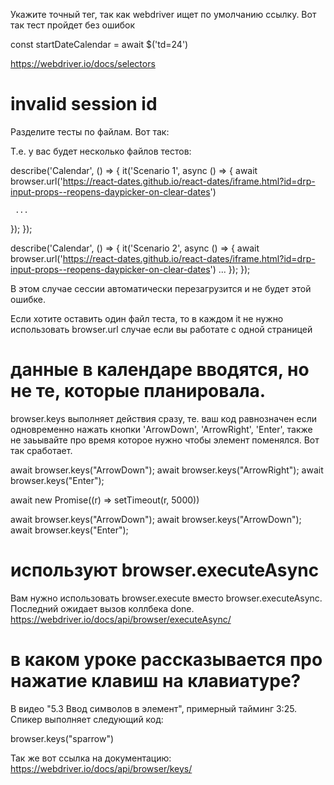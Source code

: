 Укажите точный тег, так как webdriver ищет по умолчанию ссылку. Вот так тест пройдет без ошибок

const startDateCalendar = await $('td=24')

https://webdriver.io/docs/selectors

# invalid session id
Разделите тесты по файлам. Вот так:

Т.е. у вас будет несколько файлов тестов:

describe('Calendar', () => {
  it('Scenario 1', async () => {
    await browser.url('https://react-dates.github.io/react-dates/iframe.html?id=drp-input-props--reopens-daypicker-on-clear-dates')

     ...
  });
});


describe('Calendar', () => {
  it('Scenario 2', async () => {
    await browser.url('https://react-dates.github.io/react-dates/iframe.html?id=drp-input-props--reopens-daypicker-on-clear-dates')
    ...
  });
});

В этом случае сессии автоматически перезагрузится и не будет этой ошибке.

Если хотите оставить один файл теста, то в каждом it не нужно использовать browser.url случае если вы работате с одной страницей


# данные в календаре вводятся, но не те, которые планировала.
browser.keys выполняет действия сразу, те. ваш код равнозначен если одновременно нажать кнопки 'ArrowDown', 'ArrowRight', 'Enter', также не заьывайте про время которое нужно чтобы элемент поменялся. Вот так сработает.

await browser.keys("ArrowDown");
await browser.keys("ArrowRight");
await browser.keys("Enter");

await new Promise((r) => setTimeout(r, 5000))

await browser.keys("ArrowDown");
await browser.keys("ArrowDown");
await browser.keys("Enter");

# используют browser.executeAsync
Вам нужно использовать browser.execute вместо browser.executeAsync. Последний ожидает вызов коллбека done.
https://webdriver.io/docs/api/browser/executeAsync/


# в каком уроке рассказывается про нажатие клавиш на клавиатуре?
В видео "5.3 Ввод символов в элемент", примерный тайминг 3:25. Спикер выполняет следующий код:

browser.keys("sparrow")

Так же вот ссылка на документацию:
https://webdriver.io/docs/api/browser/keys/
